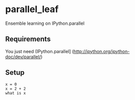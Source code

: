 # parallel_leaf
Ensemble learning on IPython.parallel
## Requirements
You just need (IPython.parallel] (http://ipython.org/ipython-doc/dev/parallel/)
## Setup
```
x = 0
x = 2 + 2
what is x
```

